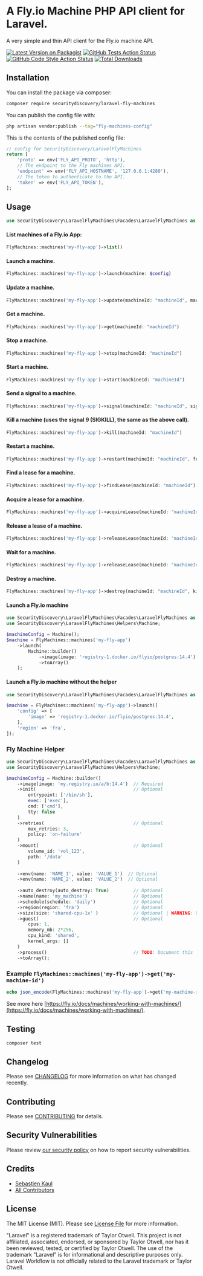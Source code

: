 # A Fly.io Machine PHP API client for Laravel. 

A very simple and thin API client for the Fly.io machine API.

[![Latest Version on Packagist](https://img.shields.io/packagist/v/securitydiscovery/laravel-fly-machines.svg?style=flat-square)](https://packagist.org/packages/securitydiscovery/laravel-fly-machines)
[![GitHub Tests Action Status](https://img.shields.io/github/workflow/status/securitydiscovery/laravel-fly-machines/run-tests?label=tests)](https://github.com/securitydiscovery/laravel-fly-machines/actions?query=workflow%3Arun-tests+branch%3Amain)
[![GitHub Code Style Action Status](https://img.shields.io/github/workflow/status/securitydiscovery/laravel-fly-machines/Fix%20PHP%20code%20style%20issues?label=code%20style)](https://github.com/securitydiscovery/laravel-fly-machines/actions?query=workflow%3A"Fix+PHP+code+style+issues"+branch%3Amain)
[![Total Downloads](https://img.shields.io/packagist/dt/securitydiscovery/laravel-fly-machines.svg?style=flat-square)](https://packagist.org/packages/securitydiscovery/laravel-fly-machines)

## Installation

You can install the package via composer:

```bash
composer require securitydiscovery/laravel-fly-machines
```

You can publish the config file with:

```bash
php artisan vendor:publish --tag="fly-machines-config"
```

This is the contents of the published config file:

```php
// config for SecurityDiscovery/LaravelFlyMachines
return [
    'proto' => env('FLY_API_PROTO', 'http'),
    // The endpoint to the Fly machines API.
    'endpoint' => env('FLY_API_HOSTNAME', '127.0.0.1:4280'),
    // The token to authenticate to the API.
    'token' => env('FLY_API_TOKEN'),
];

```

## Usage
```php
use SecurityDiscovery\LaravelFlyMachines\Facades\LaravelFlyMachines as FlyMachines;
```

#### List machines of a Fly.io App:
```php
FlyMachines::machines('my-fly-app')->list()
```
#### Launch a machine.
```php
FlyMachines::machines('my-fly-app')->launch(machine: $config)
```
#### Update a machine.
```php
FlyMachines::machines('my-fly-app')->update(machineId: "machineId", machine: $config, nonce: "nonce")
```
#### Get a machine.
```php
FlyMachines::machines('my-fly-app')->get(machineId: "machineId")
```
#### Stop a machine.
```php
FlyMachines::machines('my-fly-app')->stop(machineId: "machineId")
```
#### Start a machine.
```php
FlyMachines::machines('my-fly-app')->start(machineId: "machineId")
```
#### Send a signal to a machine.
```php
FlyMachines::machines('my-fly-app')->signal(machineId: "machineId", signal: 9)
```
#### Kill a machine (uses the signal 9 (SIGKILL), the same as the above call).
```php
FlyMachines::machines('my-fly-app')->kill(machineId: "machineId")
```
#### Restart a machine.
```php
FlyMachines::machines('my-fly-app')->restart(machineId: "machineId", forceStop: true, timeout: 10, signal: 9)
```
#### Find a lease for a machine.
```php
FlyMachines::machines('my-fly-app')->findLease(machineId: "machineId")
```
#### Acquire a lease for a machine.
```php
FlyMachines::machines('my-fly-app')->acquireLease(machineId: "machineId", ttl: 30)
```
#### Release a lease of a machine.
```php
FlyMachines::machines('my-fly-app')->releaseLease(machineId: "machineId", nonce: "nonce")
```
#### Wait for a machine.
```php
FlyMachines::machines('my-fly-app')->releaseLease(machineId: "machineId", instanceId: "instanceId", state: "started", timeout: 30)
```
#### Destroy a machine.
```php
FlyMachines::machines('my-fly-app')->destroy(machineId: "machineId", kill: true)
```

#### Launch a Fly.io machine
```php
use SecurityDiscovery\LaravelFlyMachines\Facades\LaravelFlyMachines as FlyMachines;
use SecurityDiscovery\LaravelFlyMachines\Helpers\Machine;

$machineConfig = Machine();
$machine = FlyMachines::machines('my-fly-app')
    ->launch(
        Machine::builder()
            ->image(image: 'registry-1.docker.io/flyio/postgres:14.4')
            ->toArray()
    );
```

#### Launch a Fly.io machine without the helper
```php
use SecurityDiscovery\LaravelFlyMachines\Facades\LaravelFlyMachines as FlyMachines;

$machine = FlyMachines::machines('my-fly-app')->launch([
    'config' => [
        'image' => 'registry-1.docker.io/flyio/postgres:14.4',
    ],
    'region' => 'fra',
]);
```

### Fly Machine Helper
```php
use SecurityDiscovery\LaravelFlyMachines\Facades\LaravelFlyMachines as FlyMachines;
use SecurityDiscovery\LaravelFlyMachines\Helpers\Machine;

$machineConfig = Machine::builder()
    ->image(image: 'my.registry.io/a/b:14.4')  // Required
    ->init(                                    // Optional
        entrypoint: ['/bin/sh'],
        exec: ['exec'],
        cmd: ['cmd'],
        tty: false
    )
    ->retries(                                 // Optional
        max_retries: 3, 
        policy: 'on-failure'
    )
    ->mount(                                   // Optional
        volume_id: 'vol_123',
        path: '/data'
    )
    
    ->env(name: 'NAME_1', value: 'VALUE_1')  // Optional
    ->env(name: 'NAME_2', value: 'VALUE_2')  // Optional
    
    ->auto_destroy(auto_destroy: True)         // Optional
    ->name(name: 'my_machine')                 // Optional
    ->schedule(schedule: 'daily')              // Optional
    ->region(region: 'fra')                    // Optional
    ->size(size: 'shared-cpu-1x' )             // Optional | WARNING: Use 'guest' or 'size'
    ->guest(                                   // Optional
        cpus: 1,
        memory_mb: 2*256,
        cpu_kind: 'shared',
        kernel_args: []
    )
    ->process()                                // TODO: Document this
    ->toArray();
```

### Example `FlyMachines::machines('my-fly-app')->get('my-machine-id')`
```php
echo json_encode(FlyMachines::machines('my-fly-app')->get('my-machine-id'));
```

See more here [https://fly.io/docs/machines/working-with-machines/](https://fly.io/docs/machines/working-with-machines/).

## Testing

```bash
composer test
```

## Changelog

Please see [CHANGELOG](CHANGELOG.md) for more information on what has changed recently.

## Contributing

Please see [CONTRIBUTING](CONTRIBUTING.md) for details.

## Security Vulnerabilities

Please review [our security policy](../../security/policy) on how to report security vulnerabilities.

## Credits

- [Sebastien Kaul](https://github.com/KaulSe)
- [All Contributors](../../contributors)

## License

The MIT License (MIT). Please see [License File](LICENSE.md) for more information.


"Laravel" is a registered trademark of Taylor Otwell. This project is not affiliated, associated, endorsed, or sponsored by Taylor Otwell, nor has it been reviewed, tested, or certified by Taylor Otwell. The use of the trademark "Laravel" is for informational and descriptive purposes only. Laravel Workflow is not officially related to the Laravel trademark or Taylor Otwell.
